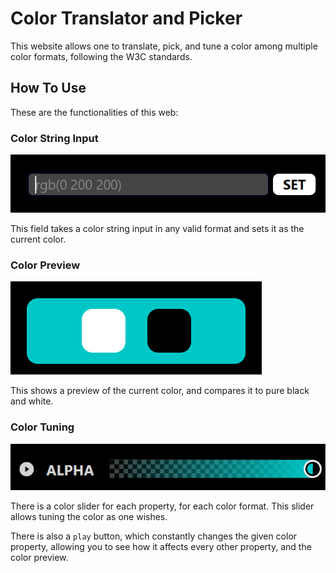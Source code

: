 # Color Translator and Picker

This website allows one to translate, pick, and tune a color among multiple color formats, following the W3C standards.

## How To Use

These are the functionalities of this web:

### Color String Input

![ColorStringInput](assets/color-string-input.png)

This field takes a color string input in any valid format and sets it as the current color.

### Color Preview

![ColorPreview](assets/color-preview.png)

This shows a preview of the current color, and compares it to pure black and white.

### Color Tuning

![ColorTuning](assets/color-tuning.png)

There is a color slider for each property, for each color format.
This slider allows tuning the color as one wishes.

There is also a `play` button, which constantly changes the given color property, allowing you to see how it affects every other property, and the color preview.
